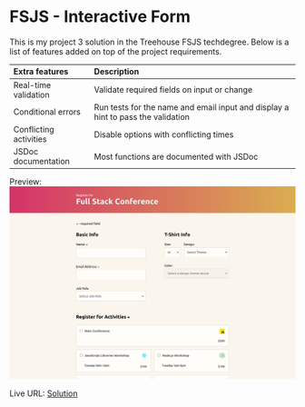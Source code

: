 # FSJS - Interactive Form

This is my project 3 solution in the Treehouse FSJS techdegree. Below is a list of features added on top of the project requirements.

| Extra features         | Description                                                                      |
| :--------------------- | :------------------------------------------------------------------------------- |
| Real-time validation   | Validate required fields on input or change                                      |
| Conditional errors     | Run tests for the name and email input and display a hint to pass the validation |
| Conflicting activities | Disable options with conflicting times                                           |
| JSDoc documentation    | Most functions are documented with JSDoc                                         |

Preview: 
![Interactive Form](./img/fsjs_interactive_form.png)

Live URL: [Solution](https://kalrog-dev.github.io/fsjs_interactive_form/)